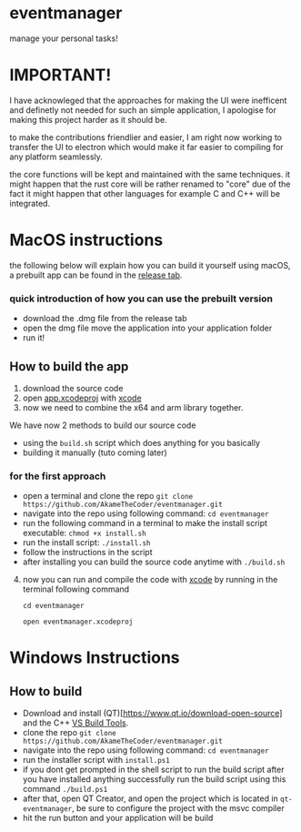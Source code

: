 # eventmanager
manage your personal tasks! 

# IMPORTANT!
I have acknowleged that the approaches for making the UI were inefficent and definetly not needed for such an simple application, I apologise for making this project harder as it should be. 

to make the contributions friendlier and easier, I am right now working to transfer the UI to electron which would make it far easier to compiling for any platform seamlessly. 

the core functions will be kept and maintained with the same techniques. it might happen that the rust core will be rather renamed to "core" due of the fact it might happen that other languages for example C and C++ will be integrated.



# MacOS instructions
the following below will explain how you can build it yourself using macOS, a prebuilt app can be found in the [release tab](https://github.com/AkameTheCoder/eventmanager/releases).

### quick introduction of how you can use the prebuilt version
- download the .dmg file from the release tab
- open the dmg file move the application into your application folder
- run it!
## How to build the app

1. download the source code
2. open [app.xcodeproj](https://github.com/AkameTheCoder/eventmanager/tree/main/app/app.xcodeproj) with [xcode](https://apps.apple.com/de/app/xcode/id497799835?l=en-GB&mt=12)
3. now we need to combine the x64 and arm library together.

We have now 2 methods to build our source code
- using the `build.sh` script which does anything for you basically
- building it manually (tuto coming later)


### for the first approach
- open a terminal and clone the repo `git clone https://github.com/AkameTheCoder/eventmanager.git`
- navigate into the repo using following command: `cd eventmanager`
- run the following command in a terminal to make the install script executable: `chmod +x install.sh`
- run the install script: `./install.sh`
- follow the instructions in the script
- after installing you can build the source code anytime with `./build.sh`

4. now you can run and compile the code with [xcode](https://apps.apple.com/de/app/xcode/id497799835?l=en-GB&mt=12) by running in the terminal following command

   `cd eventmanager`
   
   `open eventmanager.xcodeproj`

# Windows Instructions

## How to build

- Download and install (QT)[https://www.qt.io/download-open-source] and the C++ [VS Build Tools](https://aka.ms/vs/17/release/vs_BuildTools.exe). 
- clone the repo `git clone https://github.com/AkameTheCoder/eventmanager.git`
- navigate into the repo using following command: `cd eventmanager`
- run the installer script with `install.ps1`
- if you dont get prompted in the shell script to run the build script after you have installed anything successfully run the build script using this command `./build.ps1`
- after that, open QT Creator, and open the project which is located in `qt-eventmanager`, be sure to configure the project with the msvc compiler
- hit the run button and your application will be build



